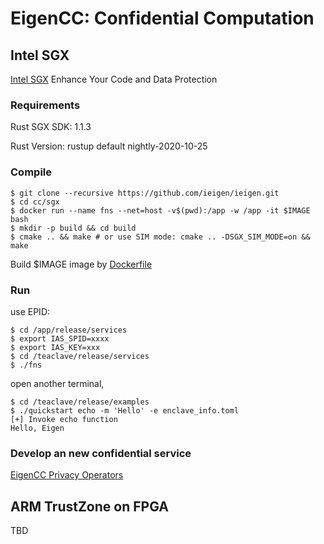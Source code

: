 # EigenCC: Confidential Computation

## Intel SGX

[Intel SGX](https://software.intel.com/content/www/us/en/develop/topics/software-guard-extensions.html) Enhance Your Code and Data Protection

### Requirements
Rust SGX SDK: 1.1.3

Rust Version: rustup default nightly-2020-10-25

### Compile

```
$ git clone --recursive https://github.com/ieigen/ieigen.git
$ cd cc/sgx 
$ docker run --name fns --net=host -v$(pwd):/app -w /app -it $IMAGE bash
$ mkdir -p build && cd build
$ cmake .. && make # or use SIM mode: cmake .. -DSGX_SIM_MODE=on && make 
```

Build $IMAGE image by [Dockerfile](./sgx/dcap/Dockerfile)

### Run

use EPID:
```
$ cd /app/release/services
$ export IAS_SPID=xxxx
$ export IAS_KEY=xxx
$ cd /teaclave/release/services
$ ./fns
```
open another terminal,
```
$ cd /teaclave/release/examples
$ ./quickstart echo -m 'Hello' -e enclave_info.toml
[+] Invoke echo function
Hello, Eigen
```

### Develop an new confidential service
[EigenCC Privacy Operators](../docs/operators.md)

## ARM TrustZone on FPGA 
TBD
